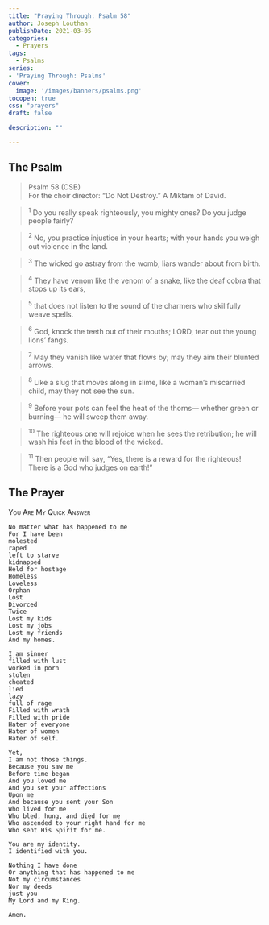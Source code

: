 ```yaml
---
title: "Praying Through: Psalm 58"
author: Joseph Louthan
publishDate: 2021-03-05
categories:
  - Prayers
tags:
  - Psalms
series:
- 'Praying Through: Psalms'
cover:
  image: '/images/banners/psalms.png'
tocopen: true
css: "prayers"
draft: false

description: ""

---
```

## The Psalm

>Psalm 58 (CSB)  
><sup></sup> For the choir director: “Do Not Destroy.” A Miktam of David. 

><sup>1</sup> Do you really speak righteously, you mighty ones? Do you judge people fairly? 

><sup>2</sup> No, you practice injustice in your hearts; with your hands you weigh out violence in the land. 

><sup>3</sup> The wicked go astray from the womb; liars wander about from birth. 

><sup>4</sup> They have venom like the venom of a snake, like the deaf cobra that stops up its ears, 

><sup>5</sup> that does not listen to the sound of the charmers who skillfully weave spells. 

><sup>6</sup> God, knock the teeth out of their mouths; LORD, tear out the young lions’ fangs. 

><sup>7</sup> May they vanish like water that flows by; may they aim their blunted arrows. 

><sup>8</sup> Like a slug that moves along in slime, like a woman’s miscarried child, may they not see the sun. 

><sup>9</sup> Before your pots can feel the heat of the thorns— whether green or burning— he will sweep them away. 

><sup>10</sup> The righteous one will rejoice when he sees the retribution; he will wash his feet in the blood of the wicked. 

><sup>11</sup> Then people will say, “Yes, there is a reward for the righteous! There is a God who judges on earth!”

## The Prayer

<div style="font-variant: small-caps;">
You Are My Quick Answer
</div>

```text
No matter what has happened to me
For I have been
molested
raped
left to starve
kidnapped
Held for hostage
Homeless
Loveless
Orphan
Lost
Divorced
Twice
Lost my kids
Lost my jobs
Lost my friends
And my homes.

I am sinner
filled with lust
worked in porn
stolen
cheated
lied
lazy
full of rage
Filled with wrath
Filled with pride
Hater of everyone
Hater of women
Hater of self.

Yet,
I am not those things.
Because you saw me 
Before time began
And you loved me
And you set your affections 
Upon me
And because you sent your Son
Who lived for me
Who bled, hung, and died for me
Who ascended to your right hand for me
Who sent His Spirit for me.

You are my identity.
I identified with you.

Nothing I have done
Or anything that has happened to me
Not my circumstances
Nor my deeds
just you
My Lord and my King.

Amen.
```
